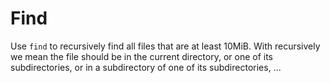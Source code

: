 # Find

Use `find` to recursively find all files that are at least 10MiB.
With recursively we mean the file should be in the current directory, or one of its subdirectories, or in a subdirectory of one of its subdirectories, ...
